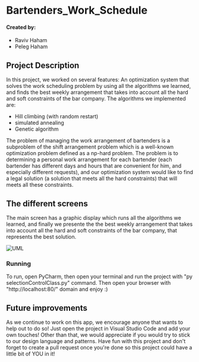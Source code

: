 # Bartenders_Work_Schedule

#### Created by:
- Raviv Haham
- Peleg Haham

Project Description
-
In this project, we worked on several features:
An optimization system that solves the work scheduling problem by using all the algorithms we learned, and finds the best weekly arrangement that takes into account all the hard and soft constraints of the bar company.
The algorithms we implemented are:
- Hill climbing (with random restart)
- simulated annealing
- Genetic algorithm

The problem of managing the work arrangement of bartenders is a subproblem of the shift arrangement problem which is a well-known optimization problem defined as a np-hard problem.
The problem is to determining a personal work arrangement for each bartender (each bartender has different days and hours that are convenient for him, and especially different requests), and our optimization system would like to find a legal solution (a solution that meets all the hard constraints) that will meets all these constraints.


The different screens
-
The main screen has a graphic display which runs all the algorithms we learned, and finally we presente the the best weekly arrangement that takes into account all the hard and soft constraints of the bar company, that represents the best solution.

![UML](https://imgur.com/ObURMgk.png)


### Running

To run, open PyCharm, then open your terminal and run the project with "py selectionControlClass.py" command. Then open your browser with "http://localhost:80/" domain and enjoy :)


## Future improvements

As we continue to work on this app, we encourage anyone that wants to help out to do so!
Just open the project in Visual Studio Code and add your own touches!
Other than that, we would appreciate if you would try to stick to our design language and patterns.
Have fun with this project and don't forget to create a pull request once you're done so this project could have a little bit of YOU in it!


